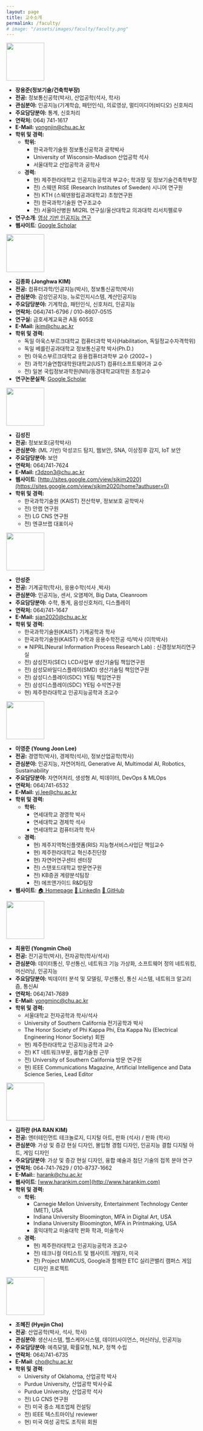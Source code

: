 ```yaml
---
layout: page
title: 교수소개
permalink: /faculty/
# image: "/assets/images/faculty/faculty.png"
---
```


<img src="/assets/images/faculty/yjchang.jpg" loading="lazy" width="100">

- **장용준(정보기술/건축학부장)**
- **전공:** 정보통신공학(박사), 산업공학(석사, 학사)
- **관심분야:** 인공지능(기계학습, 패턴인식), 의료영상, 멀티미디어(비디오) 신호처리
- **주요담당분야:** 통계, 신호처리
- **연락처:** 064) 741-1617
- **E-Mail:** [yongnjin@chu.ac.kr](mailto:yongnjin@chu.ac.kr)
- **학위 및 경력:**
  - **학위:**
    - 한국과학기술원 정보통신공학과 공학박사
    - University of Wisconsin-Madison 산업공학 석사
    - 서울대학교 산업공학과 공학사
  - **경력:**
    - 현) 제주한라대학교 인공지능공학과 부교수; 학과장 및 정보기술건축학부장
    - 전) 스웨덴 RISE (Research Institutes of Sweden) 시니어 연구원
    - 전) KTH (스웨덴왕립공과대학교) 초청연구원
    - 전) 한국과학기술원 연구조교수
    - 전) 서울아산병원 MI2RL 연구실/울산대학교 의과대학 리서치펠로우
- **연구소개**: [영상 기반 인공지능 연구](https://www.chu.ac.kr/department/36dept/sub01/jang_research.pdf)
- **웹사이트**: [Google Scholar](http://scholar.google.com/citations?hl=en&user=5zd7X64AAAAJ)

<img src="/assets/images/faculty/jhkim.jpeg" loading="lazy" width="100">

- **김종화 (Jonghwa KIM)**
- **전공:** 컴퓨터과학/인공지능(박사), 정보통신공학(박사)
- **관심분야:** 감성인공지능, 뉴로인지시스템, 계산인공지능
- **주요담당분야:** 기계학습, 패턴인식, 신호처리, 인공지능
- **연락처:** 064)741-6796 / 010-8607-0515
- **연구실:** 금호세계교육관 A동 605호
- **E-Mail:** [jkim@chu.ac.kr](mailto:jkim@chu.ac.kr)
- **학위 및 경력:**
  - 독일 아욱스부르크대학교 컴퓨터과학 박사(Habilitation, 독일정교수자격학위)
  - 독일 베를린공과대학교 정보통신공학 박사(Ph.D.)
  - 현) 아욱스부르크대학교 응용컴퓨터과학부 교수 (2002~ )
  - 전) 과학기술연합대학원대학교(UST) 컴퓨터소프트웨어과 교수
  - 전) 일본 국립정보과학원(NII)/동경대학교대학원 초청교수
- **연구논문실적**: [Google Scholar](http://scholar.google.com/citations?user=nsMAMUkAAAAJ&hl=en)

<img src="/assets/images/faculty/sjkim.jpeg" loading="lazy" width="100">

- **김성진**
- **전공:** 정보보호(공학박사)
- **관심분야:** (ML 기반) 악성코드 탐지, 웹보안, SNA, 이상징후 감지, IoT 보안
- **주요담당분야:** 보안
- **연락처:** 064)741-7624
- **E-Mail:** [r3dzon3@chu.ac.kr](mailto:r3dzon3@chu.ac.kr)
- **웹사이트**: [http://sites.google.com/view/sjkim2020](https://sites.google.com/view/sjkim2020/home?authuser=0)
- **학위 및 경력:**
  - 한국과학기술원 (KAIST) 전산학부, 정보보호 공학박사
  - 전) 안랩 연구원
  - 전) LG CNS 연구원
  - 전) 엔큐브랩 대표이사

<img src="/assets/images/faculty/sjahn.jpeg" loading="lazy" width="100">

- **안성준**
- **전공:** 기계공학(학사), 응용수학(석사 ,박사)
- **관심분야:** 인공지능, 센서, 오염제어, Big Data, Cleanroom
- **주요담당분야:** 수학, 통계, 음성신호처리, 디스플레이
- **연락처:** 064)741-1647
- **E-Mail:** [sjan2020@chu.ac.kr](mailto:sjan2020@chu.ac.kr)
- **학위 및 경력:**
  - 한국과학기술원(KAIST) 기계공학과 학사
  - 한국과학기술원(KAIST) 수학과 응용수학전공 석/박사 (이학박사)
  - ※ NIPRL(Neural Information Process Research Lab) : 신경정보처리연구실
  - 전) 삼성전자(SEC) LCD사업부 생산기술팀 책임연구원
  - 전) 삼성모바일디스플레이(SMD) 생산기술팀 책임연구원
  - 전) 삼성디스플레이(SDC) YE팀 책임연구원
  - 전) 삼성디스플레이(SDC) YE팀 수석연구원
  - 현) 제주한라대학교 인공지능공학과 조교수

<img src="/assets/images/faculty/yjlee.jpeg" loading="lazy" width="100">

- **이영준 (Young Joon Lee)**
- **전공:** 경영학(박사), 경제학(석사), 정보산업공학(학사)
- **관심분야:** 인공지능, 자연어처리, Generative AI, Multimodal AI, Robotics, Sustainability
- **주요담당분야:** 자연어처리, 생성형 AI, 빅데이터, DevOps & MLOps
- **연락처:** 064)741-6532
- **E-Mail:** [yj.lee@chu.ac.kr](mailto:yj.lee@chu.ac.kr)
- **학위 및 경력:**
  - **학위:**
    - 연세대학교 경영학 박사
    - 연세대학교 경제학 석사
    - 연세대학교 컴퓨터과학 학사
  - **경력:**
    - 현) 제주지역혁신플랫폼(RIS) 지능형서비스사업단 책임교수
    - 현) 제주한라대학교 혁신추진단장
    - 현) 자연어연구센터 센터장
    - 전) 스탠포드대학교 방문연구원
    - 전) KB증권 계량분석팀장
    - 전) 에프앤가이드 R&D팀장
- **웹사이트**: [🏠 Homepage](https://entelecheia.me) [📖 LinkedIn](https://www.linkedin.com/in/entelecheia) [🐙 GitHub](https://github.com/entelecheia)

<img src="/assets/images/faculty/ymchoi.jpeg" loading="lazy" width="100">

- **최용민 (Yongmin Choi)**
- **전공:** 전기공학(박사), 전자공학(학사/석사)
- **관심분야:** 데이터통신, 무선통신, 네트워크 기능 가상화, 소프트웨어 정의 네트워킹, 머신러닝, 인공지능
- **주요담당분야:** 빅데이터 분석 및 모델링, 무선통신, 통신 시스템, 네트워크 알고리즘, 통신AI
- **연락처:** 064)741-7689
- **E-Mail:** [yongminc@chu.ac.kr](mailto:yongminc@chu.ac.kr)
- **학위 및 경력:**
  - 서울대학교 전자공학과 학사/석사
  - University of Southern California 전기공학과 박사
  - The Honor Society of Phi Kappa Phi, Eta Kappa Nu (Electrical Engineering Honor Society) 회원
  - 현) 제주한라대학교 인공지능공학과 교수
  - 전) KT 네트워크부문, 융합기술원 근무
  - 전) University of Southern California 방문 연구원
  - 현) IEEE Communications Magazine, Artificial Intelligence and Data Science Series, Lead Editor

<img src="/assets/images/faculty/hrkim.jpeg" loading="lazy" width="100">

- **김하란 (HA RAN KIM)**
- **전공:** 엔터테인먼트 테크놀로지, 디지털 아트, 판화 (석사) / 판화 (학사)
- **관심분야**: 가상 및 증강 현실 디자인, 몰입형 경험 디자인, 인공지능 결합 디지털 아트, 게임 디자인
- **주요담당분야**: 가상 및 증강 현실 디자인, 융합 예술과 첨단 기술의 접목 분야 연구
- **연락처:** 064-741-7629 / 010-8737-1662
- **E-Mail:**: [harank@chu.ac.kr](mailto:harank@chu.ac.kr)
- **웹사이트**: [www.harankim.com](http://www.harankim.com)
- **학위 및 경력:**
  - **학위:**
    - Carnegie Mellon University, Entertainment Technology Center (MET), USA
    - Indiana University Bloomington, MFA in Digital Art, USA
    - Indiana University Bloomington, MFA in Printmaking, USA
    - 홍익대학교 미술대학 판화 학과, 미술학사
  - **경력:**
    - 현) 제주한라대학교 인공지능공학과 조교수
    - 전) 테크니컬 아티스트 및 웹사이트 개발자, 미국
    - 전) Project MIMICUS, Google과 함께한 ETC 실리콘밸리 캠퍼스 게임 디자인 프로젝트

<img src="/assets/images/faculty/hjcho.jpeg" loading="lazy" width="100">

- **조혜진 (Hyejin Cho)**
- **전공**: 산업공학(박사, 석사, 학사)
- **관심분야**: 생산시스템, 헬스케어시스템, 데이터사이언스, 머신러닝, 인공지능
- **주요담당분야**: 에측모델, 확률모형, NLP, 정책 수립
- **연락처**: 064)741-6735
- **E-Mail**: cho@chu.ac.kr
- **학위 및 경력**:
  - University of Oklahoma, 산업공학 박사
  - Purdue University, 산업공학 박사수료
  - Purdue University, 산업공학 석사
  - 전) LG CNS 연구원
  - 전) 미국 중소 제조업체 컨설팅
  - 전) IEEE 텍스트마이닝 reviewer
  - 현) 미국 여성 공학도 조직위 회원
